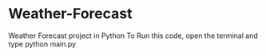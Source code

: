 # Weather-Forecast
Weather Forecast project in Python
To Run this code, open the terminal and type python main.py
